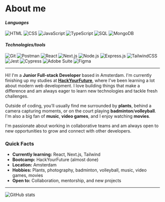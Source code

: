 # About me

#### *Languages*

![HTML](https://img.shields.io/badge/-HTML-201f22?&logo=HTML5)
![CSS](https://img.shields.io/badge/-CSS-201f22?&logo=CSS)
![JavaScript](https://img.shields.io/badge/-JavaScript-201f22?&logo=JavaScript)
![TypeScript](https://img.shields.io/badge/-TypeScript-201f22?&logo=TypeScript)
![SQL](https://img.shields.io/badge/-SQL-201f22?&logo=mySQL)
![MongoDB](https://img.shields.io/badge/-MongoDB-201f22?&logo=MongoDB)

#### *Technologies/tools*

![Git](https://img.shields.io/badge/-Git-201f22?&logo=Git)
![Postman](https://img.shields.io/badge/-Postman-201f22?&logo=Postman)
![React](https://img.shields.io/badge/-React-201f22?&logo=React)
![Next.js](https://img.shields.io/badge/-NextJS-201f22?&logo=Next.js)
![Node.js](https://img.shields.io/badge/-Node.js-201f22?&logo=Node.js)
![Express.js](https://img.shields.io/badge/-Express.js-201f22?&logo=Express.js)
![TailwindCSS](https://img.shields.io/badge/-TailwindCSS-201f22?&logo=TailwindCSS)
![Jest](https://img.shields.io/badge/-Jest-201f22?&logo=Jest)
![Cypress](https://img.shields.io/badge/-Cypress-201f22?&logo=Cypress)
![Adobe Suite](https://img.shields.io/badge/-Adobe%20Suite-201f22)
![Figma](https://img.shields.io/badge/-Figma-201f22?&logo=Figma)

---

Hi! I'm a **Junior Full-stack Developer** based in Amsterdam. I'm currently finishing up my studies at **[HackYourFuture](https://github.com/HackYourFuture)**, where I've been learning a lot about modern web development. I love building things that make a difference and am always eager to learn new technologies and tackle fresh challenges.

Outside of coding, you’ll usually find me surrounded by **plants**, behind a camera capturing moments, or on the court playing **badminton**/**volleyball**. I'm also a big fan of **music**, **video games**, and I enjoy watching **movies**.  

I'm passionate about working in collaborative teams and am always open to new opportunities to grow and connect with other developers.

### Quick Facts

-  **Currently learning:** React, Next.js, Tailwind
-  **Bootcamp:** HackYourFuture (almost done)
-  **Location:** Amsterdam
-  **Hobbies:** Plants, photography, badminton, volleyball, music, video games, movies
-  **Open to:** Collaboration, mentorship, and new projects

---

![GitHub stats](https://github-readme-stats.vercel.app/api?username=MBreathe&theme=dark&show_icons=true)


<!--
**MBreathe/MBreathe** is a ✨ _special_ ✨ repository because its `README.md` (this file) appears on your GitHub profile.

Here are some ideas to get you started:

- 🔭 I’m currently working on ...
- 🌱 I’m currently learning ...
- 👯 I’m looking to collaborate on ...
- 🤔 I’m looking for help with ...
- 💬 Ask me about ...
- 📫 How to reach me: ...
- 😄 Pronouns: ...
- ⚡ Fun fact: ...
-->

